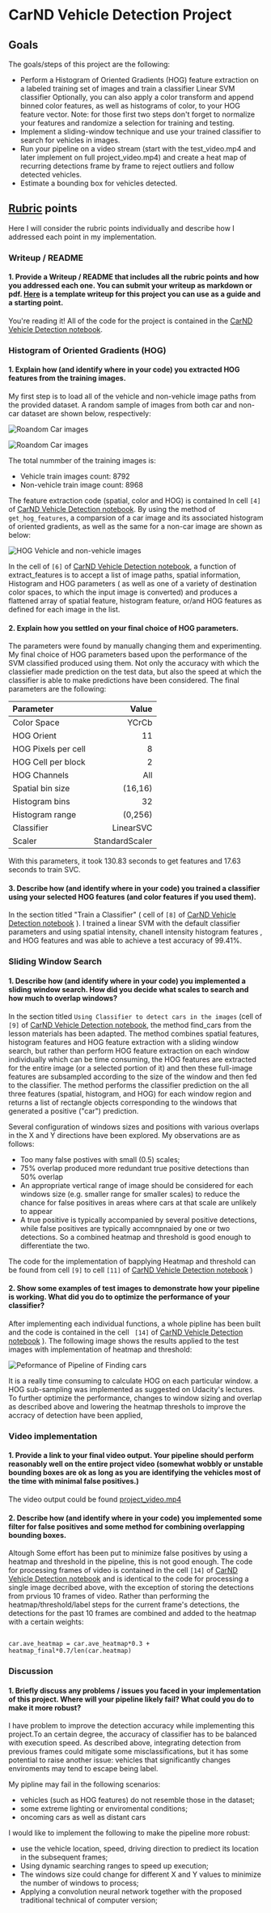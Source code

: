 # CarND Vehicle Detection Project

## Goals

The goals/steps of this project are the following:

- Perform a Histogram of Oriented Gradients (HOG) feature extraction on a labeled training set of images and train a classifier Linear SVM classifier
Optionally, you can also apply a color transform and append binned color features, as well as histograms of color, to your HOG feature vector.
Note: for those first two steps don't forget to normalize your features and randomize a selection for training and testing.
- Implement a sliding-window technique and use your trained classifier to search for vehicles in images.
- Run your pipeline on a video stream (start with the test_video.mp4 and later implement on full project_video.mp4) and create a heat map of recurring detections frame by frame to reject outliers and follow detected vehicles.
- Estimate a bounding box for vehicles detected.

## [Rubric](https://review.udacity.com/#!/rubrics/513/view) points

Here I will consider the rubric points individually and describe how I addressed each point in my implementation.

### Writeup / README

#### 1. Provide a Writeup / README that includes all the rubric points and how you addressed each one. You can submit your writeup as markdown or pdf. [Here](https://github.com/udacity/CarND-Vehicle-Detection/blob/master/writeup_template.md) is a template writeup for this project you can use as a guide and a starting point.

You're reading it!
All of the code for the project is contained in the [CarND Vehicle Detection notebook](Vehicle_detection_BK.ipynb).

### Histogram of Oriented Gradients (HOG)

#### 1. Explain how (and identify where in your code) you extracted HOG features from the training images.

My first step is to load all of the vehicle and non-vehicle image paths from the provided dataset. A random sample of images from both car and non-car dataset are shown below, respectively:

![Roandom Car images](./misc/Car_Visualization.JPG)

![Roandom Car images](./misc/NonCar_Visualization.JPG)

The total nummber of the training images is:

- Vehicle train images count: 8792
- Non-vehicle train image count: 8968

The feature extraction code (spatial, color and HOG) is contained In cell `[4]` of [CarND Vehicle Detection notebook](Vehicle_detection_BK.ipynb). By using the method of ` get_hog_features `, a comparsion of a car image and its associated histogram of oriented gradients, as well as the same for a non-car image are shown as below:

![HOG Vehicle and non-vehicle images](./misc/comparsion_Hog_features.JPG)

In the cell of `[6]` of [CarND Vehicle Detection notebook](Vehicle_detection_BK.ipynb), a function of extract_features  is to accept a list of image paths, spatial information, Histogram and HOG parameters ( as well as one of a variety of destination color spaces, to which the input image is converted) and produces a flattened array of spatial feature, histogram feature, or/and HOG features as defined for each image in the list.

#### 2. Explain how you settled on your final choice of HOG parameters.

The parameters were found by manually changing them and experimenting. My final choice of HOG parameters based upon the performance of the SVM classified produced using them. Not only the accuracy with which the classiefier made prediction on the test data, but also the speed at which the classifier is able to make predictions have been considered. The final parameters are the following:

|Parameter|Value|
|:--------|----:|
|Color Space|YCrCb|
|HOG Orient|11|
|HOG Pixels per cell|8|
|HOG Cell per block|2|
|HOG Channels|All|
|Spatial bin size| (16,16)|
|Histogram bins|32|
|Histogram range|(0,256)|
|Classifier|LinearSVC|
|Scaler|StandardScaler|

With this parameters, it took 130.83 seconds to get features and 17.63 seconds to train SVC.

#### 3.  Describe how (and identify where in your code) you trained a classifier using your selected HOG features (and color features if you used them).

In the section titled "Train a Classifier" ( cell of `[8]` of [CarND Vehicle Detection notebook](Vehicle_detection_BK.ipynb) ). I trained a linear SVM with the default classifier parameters and using spatial intensity, chanell intensity histogram features , and HOG features and was able to achieve a test accuracy of 99.41%.

### Sliding Window Search

#### 1. Describe how (and identify where in your code) you implemented a sliding window search. How did you decide what scales to search and how much to overlap windows?

In the section titled ` Using Classifier to detect cars in the images ` (cell of `[9]` of [CarND Vehicle Detection notebook](Vehicle_detection_BK.ipynb ),  the method find_cars from the lesson materials has been adapted. The method combines spatial features, histogram features and HOG feature extraction with a sliding window search, but rather than perform HOG feature extraction on each window individually which can be time consuming, the HOG features are extracted for the entire image (or a selected portion of it) and then these full-image features are subsampled according to the size of the window and then fed to the classifier. The method performs the classifier prediction on the all three features (spatial, histogram, and HOG) for each window region and returns a list of rectangle objects corresponding to the windows that generated a positive ("car") prediction.

Several configuration of windows sizes and positions with various overlaps in the X and Y directions have been explored. My observations are as follows:
 - Too many false postives with small (0.5) scales;
 -  75% overlap produced more redundant true positive detections than 50% overlap
 - An appropriate vertical range of image should be considered for each windows size (e.g. smaller range for smaller scales) to reduce the chance for false positives in areas where cars at that scale are unlikely to appear
- A true positive is typically accompanied by several positive detections, while false positives are typically accomnpnaied by one or two detections. So a combined heatmap and threshold is good enough to differentiate the two. 
 
 The code for the implementation of bapplying Heatmap and threshold can be found from cell ` [9] ` to cell ` [11] ` of [CarND Vehicle Detection notebook](Vehicle_detection_BK.ipynb) )

#### 2. Show some examples of test images to demonstrate how your pipeline is working. What did you do to optimize the performance of your classifier?

After implementing each individual functions, a whole pipline has been built and the code is contained in the cell ` [14]` of [CarND Vehicle Detection notebook](Vehicle_detection_BK.ipynb) ). The following image shows the results applied to the test images with implementation of heatmap and threshold:

![Peformance of Pipeline of Finding cars](./misc/Find_Car_HeatMap_Threshold.JPG)

It is a really time consuming to calculate HOG on each particular window. a HOG sub-sampling was implemented as suggested on Udacity's lectures. To further optimize the performance, changes to window sizing and overlap as described above and lowering the heatmap threshols to improve the accracy of detection have been applied, 

### Video implementation

#### 1. Provide a link to your final video output. Your pipeline should perform reasonably well on the entire project video (somewhat wobbly or unstable bounding boxes are ok as long as you are identifying the vehicles most of the time with minimal false positives.)

The video output could be found [project_video.mp4](project_video_output.mp4)

#### 2. Describe how (and identify where in your code) you implemented some filter for false positives and some method for combining overlapping bounding boxes.

Altough Some effort has been put to minimize false positives by using a heatmap and threshold in the pipeline, this is not good enough. The code for processing frames of video is contained in the cell `[14]` of [CarND Vehicle Detection notebook](Vehicle_detection_BK.ipynb) and is identical to the code for processing a single image decribed above, with the exception of storing the detections from prvious 10 frames of video. Rather than performing the heatmap/threshold/label steps for the current frame's detections, the detections for the past 10 frames are combined and added to the heatmap with a certain weights:

```

car.ave_heatmap = car.ave_heatmap*0.3 + heatmap_final*0.7/len(car.heatmap)

```

### Discussion

#### 1. Briefly discuss any problems / issues you faced in your implementation of this project. Where will your pipeline likely fail? What could you do to make it more robust?


I have problem to improve the detection accuracy while implementing this project.To an certain degree, the accuracy of classifier has to be balanced with execution speed. As described above, integrating detection from previous frames could mitigate some misclassifications, but it has some potential to raise another issue: vehicles that significantly changes enviroments may tend to escape being label.

My pipline may fail in the following scenarios:

- vehicles (such as HOG features) do not resemble those in the dataset;
- some extreme lighting or enviromental conditions;
- oncoming  cars as well as distant cars 

I would like to implement the following to make the pipeline more robust:

- use the vehicle location, speed, driving direction to prediect its location in the subsequent frames;
- Using dynamic searching ranges to speed up execution;
- The windows size could change for different X and Y values to minimize the number of windows to process;
- Applying a convolution neural network together with the proposed traditional technical of computer version;

